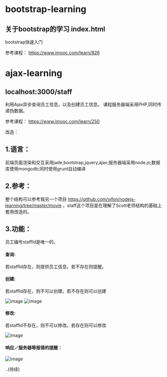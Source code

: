 # bootstrap-learning
关于bootstrap的学习
index.html
-----------
bootstrap快速入门

参考课程： https://www.imooc.com/learn/826

# ajax-learning
localhost:3000/staff
-----------
利用Ajax异步查询员工信息，以及创建员工信息。
课程服务器端采用PHP,同时传递伪数据。

参考课程： https://www.imooc.com/learn/250

改造：

## 1.语言：
前端页面渲染和交互采用jade,bootstrap,jquery,ajax;服务器端采用node.js;数据库使用mongodb;同时使用grunt自动编译

## 2.参考：
整个结构可以参考我另一个项目 https://github.com/yifon/nodejs-learning/tree/master/movie ，staff这个项目是在理解了Scott老师结构的基础上套用改造的。

## 3.功能：
员工编号staffId是唯一的。
#### 查询:
若staffId存在，则提供员工信息。若不存在则提醒。

#### 创建:
若staffId存在，则不可以创建。若不存在则可以创建

![image](https://github.com/yifon/WebLearning/blob/master/ajax-learning/public/images/2.png) ![image](https://github.com/yifon/WebLearning/blob/master/ajax-learning/public/images/4.png)

#### 修改:
若staffId不存在，则不可以修改。若存在则可以修改

![image](https://github.com/yifon/WebLearning/blob/master/ajax-learning/public/images/3.png)

#### 响应／服务器等报错的提醒：
![image](https://github.com/yifon/WebLearning/blob/master/ajax-learning/public/images/1.png)

..(待续)